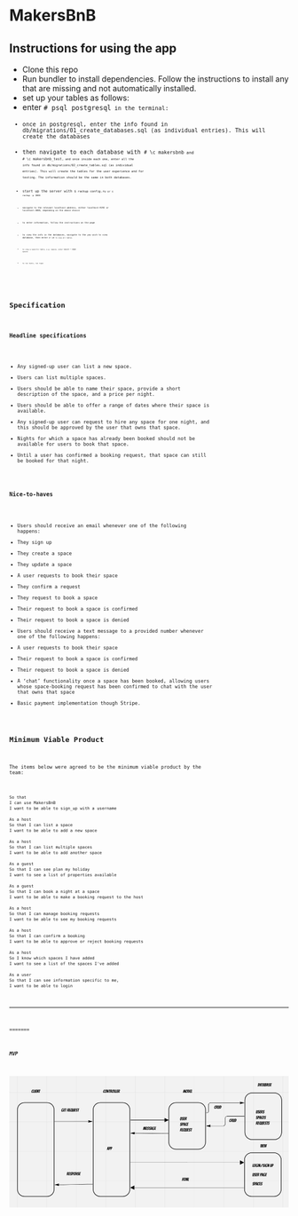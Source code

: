 # MakersBnB

## Instructions for using the app

- Clone this repo
- Run bundler to install dependencies. Follow the instructions to install any that are missing and not automatically installed. 
- set up your tables as follows:
- enter <code># psql postgresql<code> in the terminal:
- once in postgresql, enter the info found in db/migrations/01_create_databases.sql (as individual entries). This will create the databases
- then navigate to each database with <code># \c makersbnb<code> and <code># \c makersbnb_test<code>, and once inside each one, enter all the info found in db/migrations/02_create_tables.sql (as individual entries). This will create the tables for the user experience and for testing. The information should be the same in both databases.  
- start up the server with <code>$ rackup config.ru<code> or <code>$ rackup -p 3000<code>
- navigate to the relevant localhost address, either localhost:9292 or localhost:3000, depending on the above choice
- to enter information, follow the instructions on the page
- to view the info in the databases, navigate to the you wish to view database, then enter <code># \dt<code> to view all tables.
- to view a specific table, e.g. spaces, enter SELECT * FROM spaces
- to run tests, run rspec

## Specification

### Headline specifications

- Any signed-up user can list a new space.
- Users can list multiple spaces.
- Users should be able to name their space, provide a short description of the space, and a price per night.
- Users should be able to offer a range of dates where their space is available.
- Any signed-up user can request to hire any space for one night, and this should be approved by the user that owns that space.
- Nights for which a space has already been booked should not be available for users to book that space.
- Until a user has confirmed a booking request, that space can still be booked for that night.

### Nice-to-haves

- Users should receive an email whenever one of the following happens:
 - They sign up
 - They create a space
 - They update a space
 - A user requests to book their space
 - They confirm a request
 - They request to book a space
 - Their request to book a space is confirmed
 - Their request to book a space is denied
- Users should receive a text message to a provided number whenever one of the following happens:
 - A user requests to book their space
 - Their request to book a space is confirmed
 - Their request to book a space is denied
- A ‘chat’ functionality once a space has been booked, allowing users whose space-booking request has been confirmed to chat with the user that owns that space
- Basic payment implementation though Stripe.

## Minimum Viable Product

The items below were agreed to be the minimum viable product by the team:
```
So that
I can use MakersBnB
I want to be able to sign_up with a username

As a host
So that I can list a space
I want to be able to add a new space

As a host
So that I can list multiple spaces
I want to be able to add another space

As a guest
So that I can see plan my holiday
I want to see a list of properties available

As a guest
So that I can book a night at a space
I want to be able to make a booking request to the host

As a host
So that I can manage booking requests
I want to be able to see my booking requests

As a host
So that I can confirm a booking
I want to be able to approve or reject booking requests

As a host
So I know which spaces I have added
I want to see a list of the spaces I've added

As a user
So that I can see information specific to me,
I want to be able to login
```
-----

=======

***MVP***


![image_title](/images/domain_modelling.png)
